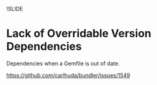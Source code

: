!SLIDE
# Lack of Overridable Version Dependencies

Dependencies when a Gemfile is out of date.

<https://github.com/carlhuda/bundler/issues/1549>
